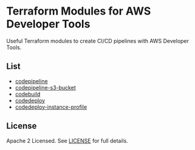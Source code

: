 # Terraform Modules for AWS Developer Tools

Useful Terraform modules to create CI/CD pipelines with AWS Developer Tools.


## List

* [codepipeline](modules/codepipeline/README.md)
* [codepipeline-s3-bucket](modules/codepipeline-s3-bucket/README.md)
* [codebuild](modules/codebuild/README.md)
* [codedeploy](modules/codedeploy/README.md)
* [codedeploy-instance-profile](modules/codedeploy-instance-profile/README.md)


## License

Apache 2 Licensed. See [LICENSE](LICENSE) for full details.
